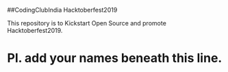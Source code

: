 ##CodingClubIndia Hacktoberfest2019

This repository is to Kickstart Open Source and promote Hacktoberfest2019.

Pl. add your names beneath this line.
================================================================================== 